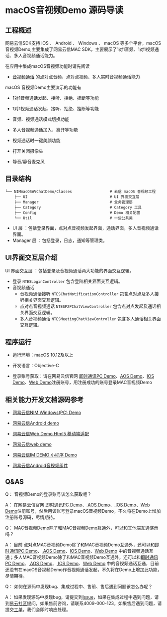 # macOS音视频Demo 源码导读 

## <span id="工程概述">工程概述</span>
网易云信SDK支持 iOS 、 Android 、 Windows 、 macOS 等多个平台，macOS 音视频Demo,主要集成了网易云信MAC SDK，主要展示了1对1音频、1对1视频通话、多人音视频通话能力。

在应用中集成macOS音视频功能时请先阅读

 * [音视频通话](https://dev.yunxin.163.com/docs/product/%E9%9F%B3%E8%A7%86%E9%A2%91%E9%80%9A%E8%AF%9D/SDK%E5%BC%80%E5%8F%91%E9%9B%86%E6%88%90/iOS%E5%BC%80%E5%8F%91%E9%9B%86%E6%88%90/%E7%82%B9%E5%AF%B9%E7%82%B9%E9%9F%B3%E8%A7%86%E9%A2%91%E9%80%9A%E8%AF%9D) 的点对点音频、点对点视频、多人实时音视频通话能力
 

macOS 音视频Demo主要演示的功能有

 * 1对1音频通话发起、接听、拒绝、挂断等功能
 
 * 1对1视频通话发起、接听、拒绝、挂断等功能
 
 * 音频、视频通话模式切换功能
 
 * 多人音视频通话加入、离开等功能
 
 * 视频通话时一键美颜功能
 
 * 打开关闭摄像头
 
 * 静音/静音麦克风


## <span id="目录结构">目录结构</span>

```
└── NIMmacOSAVChatDemo/Classes                 # 云信 macOS 音视频工程
    ├── UI                                     # UI 界面交互层
    ├── Manager                                # 业务管理层
    ├── Category                               # Category 工具
    ├── Config                                 # Demo 相关配置
    └── Util                                   # 一些公共类
```

* UI 层  ：包括登录界面，点对点音视频发起界面，通话界面，多人音视频通话界面。
* Manager 层  ：包括登录，日志，通知等管理类。

## <span id="UI界面交互层介绍"> UI界面交互层介绍</span>

UI 界面交互层  ：包括登录及音视频通话两大功能的界面交互逻辑。

* 登录 `NTESLoginController` 包含登陆相关界面交互逻辑。
* 音视频通话
	* 音视频通话接听 `NTESChatNotificationController` 包含点对点及多人接听相关界面交互逻辑。
	* 点对点音视频通话 `NTESP2PChatViewController` 包含点对点发起及通话相关界面交互逻辑。
	* 多人音视频通话 `NTESMeetingChatViewController` 包含多人通话相关界面交互逻辑。

## <span id="程序运行">程序运行</span>

* 运行环境：macOS 10.12及以上

* 开发语言：Objective-C

* 登录账号获取：请在网易云信官网 [即时通讯PC Demo](https://yunxin.163.com/im-sdk-demo)、[AOS Demo](https://yunxin.163.com/im-sdk-demo)、[IOS Demo](https://yunxin.163.com/im-sdk-demo)、[Web Demo](https://yunxin.163.com/im-sdk-demo)注册账号，用注册成功的账号登录MAC音视频Demo

## <span id="相关源码参考">相关能力开发文档源码参考</span>


* [网易云信NIM Windows(PC) Demo ](https://github.com/netease-im/NIM_PC_Demo) 

* [网易云信Android demo](https://github.com/netease-im/NIM_Android_Demo) 

* [网易云信Web Demo Html5 移动端适配](https://github.com/netease-im/NIM_Web_Demo_H5) 

* [网易云信web demo](https://github.com/netease-im/NIM_Web_Demo) 

* [网易云信IM DEMO 小程序 Demo ](https://github.com/netease-im/NIM_Web_Weapp_Demo) 

* [网易云信Android音视频组件](https://github.com/netease-im/NIM_Android_AVChatKit) 


## <span id="Q&A">Q&A</span>S

Q： 音视频Demo的登录账号该怎么获取呢？

A： 在网易云信官网 [即时通讯PC Demo](https://yunxin.163.com/im-sdk-demo)、[ AOS Demo](https://yunxin.163.com/im-sdk-demo)、[ IOS Demo](https://yunxin.163.com/im-sdk-demo)、[Web Demo](https://yunxin.163.com/im-sdk-demo)注册账号，然后用该账号登录macOS音视频Demo，不久将在Demo上增加注册账号源码，尽情期待。

Q： MAC音视频Demo除了和MAC音视频Demo互通外，可以和其他端互通演示吗？

A： 目前 点对点MAC音视频Demo除了和MAC音视频Demo互通外，还可以和[即时通讯PC Demo](https://yunxin.163.com/im-sdk-demo)、[ AOS Demo](https://yunxin.163.com/im-sdk-demo)、[IOS  Demo](https://yunxin.163.com/im-sdk-demo)、[Web  Demo](https://yunxin.163.com/im-sdk-demo) 中的音视频通话互通；多人MAC音视频Demo除了和MAC音视频Demo互通外，还可以和[即时通讯PC Demo](https://yunxin.163.com/im-sdk-demo)、[ AOS Demo](https://yunxin.163.com/im-sdk-demo)、[ IOS  Demo](https://yunxin.163.com/im-sdk-demo)、[Web  Demo](https://yunxin.163.com/im-sdk-demo) 中的音视频通话互通，目前还没有在macOS音视频Demo作音视频通话发起，不久将在Demo上增加此功能，尽情期待。

Q： 如何在源码中发现bug、集成过程中、售前、售后遇到问题该怎么办呢？

A： 如果发现源码中发现bug，请提交到[Issue](https://github.com/netease-im/NIM_Android_UIKit/issues)，如果在集成过程中遇到问题，请到[易云社区](https://yunxin.163.com/dev-blog/question)提问，如果售前咨询，请联系4009-000-123，如果售后遇到问题，请提交[工单](http://app.netease.im/index#/issue/submit)，我们会即时响应处理。

